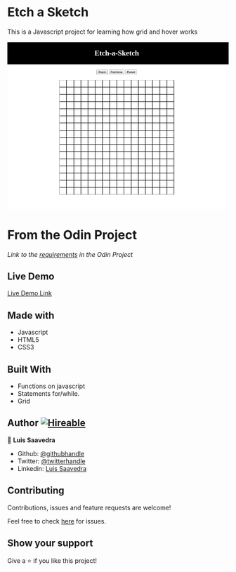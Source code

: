 # Etch a Sketch
This is a Javascript project for learning how grid and hover works

![screenshot](/Screenshot.png)

# From the Odin Project
*Link to the [requirements](https://www.theodinproject.com/courses/web-development-101/lessons/etch-a-sketch-project) in the Odin Project*

## Live Demo

[Live Demo Link](https://nriqu322.github.io/etch-a-sketch/)

## Made with
* Javascript
* HTML5
* CSS3

## Built With
* Functions on javascript
* Statements for/while.
* Grid

## Author [![Hireable](https://img.shields.io/badge/HIREABLE-YES-yellowgreen&?style=for-the-badge)](https://linkedin.com/in/luis-saavedra-sanchez/)

👤 **Luis Saavedra**

- Github: [@githubhandle](https://github.com/nriqu322)
- Twitter: [@twitterhandle](https://twitter.com/nriqu322)
- Linkedin: [Luis Saavedra](https://linkedin.com/in/luis-saavedra-sanchez/)

## Contributing

Contributions, issues and feature requests are welcome!

Feel free to check [here](https://github.com/nriqu322/etch-a-sketch/issues) for issues.

## Show your support
Give a ⭐️ if you like this project!